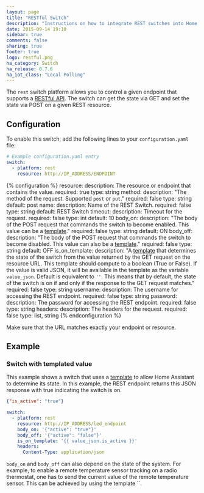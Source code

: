 ```yaml
---
layout: page
title: "RESTful Switch"
description: "Instructions on how to integrate REST switches into Home Assistant."
date: 2015-09-14 19:10
sidebar: true
comments: false
sharing: true
footer: true
logo: restful.png
ha_category: Switch
ha_release: 0.7.6
ha_iot_class: "Local Polling"
---
```


The `rest` switch platform allows you to control a given endpoint that supports a [RESTful API](https://en.wikipedia.org/wiki/Representational_state_transfer). The switch can get the state via GET and set the state via POST on a given REST resource.

## Configuration

To enable this switch, add the following lines to your `configuration.yaml` file:

```yaml
# Example configuration.yaml entry
switch:
  - platform: rest
    resource: http://IP_ADDRESS/ENDPOINT
```

{% configuration %}
resource:
  description: The resource or endpoint that contains the value.
  required: true
  type: string
method:
  description: "The method of the request. Supported `post` or `put`."
  required: false
  type: string
  default: post
name:
  description: Name of the REST Switch.
  required: false
  type: string
  default: REST Switch
timeout:
  description: Timeout for the request.
  required: false
  type: int
  default: 10
body_on:
  description: "The body of the POST request that commands the switch to become enabled. This value can be a [template](/topics/templating/)."
  required: false
  type: string
  default: ON
body_off:
  description: "The body of the POST request that commands the switch to become disabled. This value can also be a [template](/topics/templating/)."
  required: false
  type: string
  default: OFF
is_on_template:
  description: "A [template](/docs/configuration/templating/#processing-incoming-data) that determines the state of the switch from the value returned by the GET request on the resource URL. This template should compute to a boolean (True or False). If the value is valid JSON, it will be available in the template as the variable `value_json`. Default is equivalent to `''`. This means that by default, the state of the switch is on if and only if the response to the GET request matches."
  required: false
  type: string
username:
  description: The username for accessing the REST endpoint.
  required: false
  type: string
password:
  description: The password for accessing the REST endpoint.
  required: false
  type: string
headers:
  description: The headers for the request.
  required: false
  type: list, string
{% endconfiguration %}

<p class='note warning'>
Make sure that the URL matches exactly your endpoint or resource.
</p>

## Example

### Switch with templated value

This example shows a switch that uses a [template](/topics/templating/) to allow Home Assistant to determine its state. In this example, the REST endpoint returns this JSON response with true indicating the switch is on.

```json
{"is_active": "true"}
```


```yaml
switch:
  - platform: rest
    resource: http://IP_ADDRESS/led_endpoint
    body_on: '{"active": "true"}'
    body_off: '{"active": "false"}'
    is_on_template: '{{ value_json.is_active }}'
    headers:
      Content-Type: application/json
```


`body_on` and `body_off` can also depend on the state of the system. For example, to enable a remote temperature sensor tracking on a radio thermostat, one has to send the current value of the remote temperature sensor. This can be achieved by using the template ``.

